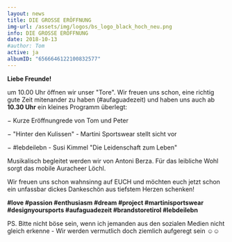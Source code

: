 ```yaml
---
layout: news
title: DIE GROSSE ERÖFFNUNG
img-url: /assets/img/logos/bs_logo_black_hoch_neu.png
info: DIE GROSSE ERÖFFNUNG
date: 2018-10-13
#author: Tom
active: ja
albumID: "6566646122100832577"
---
```

<b>Liebe Freunde!</b>

um 10.00 Uhr öffnen wir unser "Tore". Wir freuen uns schon, eine richtig gute
Zeit mitenander zu haben (#aufaguadezeit) und haben uns auch ab <b>10.30 Uhr</b> ein kleines
Programm überlegt:

&minus; Kurze Eröffnungrede von Tom und Peter

&minus; "Hinter den Kulissen" - Martini Sportswear stellt sicht vor

&minus; &#35;lebdeilebn - Susi Kimmel "Die Leidenschaft zum Leben"


Musikalisch begleitet werden wir von Antoni Berza. Für das leibliche Wohl sorgt das mobile Auracheer Löchl.

Wir freuen uns schon wahnsinng auf EUCH und möchten euch jetzt schon ein unfassbar dickes Dankeschön aus tiefstem Herzen schenken!

 <b>&#35;love &#35;passion &#35;enthusiasm &#35;dream &#35;project &#35;martinisportswear &#35;designyoursports &#35;aufaguadezeit &#35;brandstoretirol &#35;lebdeilebn</b>


<p style="font-size: 10px,"> PS. Bitte nicht böse sein, wenn ich jemanden aus den sozialen Medien nicht gleich erkenne - Wir werden vermutlich doch ziemlich aufgeregt sein &#9786;&#9786;</style>




